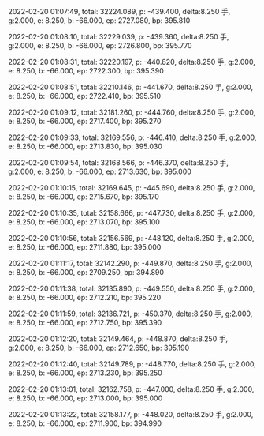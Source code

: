 2022-02-20 01:07:49, total: 32224.089, p: -439.400, delta:8.250 手, g:2.000, e: 8.250, b: -66.000, ep: 2727.080, bp: 395.810

2022-02-20 01:08:10, total: 32229.039, p: -439.360, delta:8.250 手, g:2.000, e: 8.250, b: -66.000, ep: 2726.800, bp: 395.770

2022-02-20 01:08:31, total: 32220.197, p: -440.820, delta:8.250 手, g:2.000, e: 8.250, b: -66.000, ep: 2722.300, bp: 395.390

2022-02-20 01:08:51, total: 32210.146, p: -441.670, delta:8.250 手, g:2.000, e: 8.250, b: -66.000, ep: 2722.410, bp: 395.510

2022-02-20 01:09:12, total: 32181.260, p: -444.760, delta:8.250 手, g:2.000, e: 8.250, b: -66.000, ep: 2717.400, bp: 395.270

2022-02-20 01:09:33, total: 32169.556, p: -446.410, delta:8.250 手, g:2.000, e: 8.250, b: -66.000, ep: 2713.830, bp: 395.030

2022-02-20 01:09:54, total: 32168.566, p: -446.370, delta:8.250 手, g:2.000, e: 8.250, b: -66.000, ep: 2713.630, bp: 395.000

2022-02-20 01:10:15, total: 32169.645, p: -445.690, delta:8.250 手, g:2.000, e: 8.250, b: -66.000, ep: 2715.670, bp: 395.170

2022-02-20 01:10:35, total: 32158.666, p: -447.730, delta:8.250 手, g:2.000, e: 8.250, b: -66.000, ep: 2713.070, bp: 395.100

2022-02-20 01:10:56, total: 32156.569, p: -448.120, delta:8.250 手, g:2.000, e: 8.250, b: -66.000, ep: 2711.880, bp: 395.000

2022-02-20 01:11:17, total: 32142.290, p: -449.870, delta:8.250 手, g:2.000, e: 8.250, b: -66.000, ep: 2709.250, bp: 394.890

2022-02-20 01:11:38, total: 32135.890, p: -449.550, delta:8.250 手, g:2.000, e: 8.250, b: -66.000, ep: 2712.210, bp: 395.220

2022-02-20 01:11:59, total: 32136.721, p: -450.370, delta:8.250 手, g:2.000, e: 8.250, b: -66.000, ep: 2712.750, bp: 395.390

2022-02-20 01:12:20, total: 32149.464, p: -448.870, delta:8.250 手, g:2.000, e: 8.250, b: -66.000, ep: 2712.650, bp: 395.190

2022-02-20 01:12:40, total: 32149.789, p: -448.770, delta:8.250 手, g:2.000, e: 8.250, b: -66.000, ep: 2713.230, bp: 395.250

2022-02-20 01:13:01, total: 32162.758, p: -447.000, delta:8.250 手, g:2.000, e: 8.250, b: -66.000, ep: 2713.000, bp: 395.000

2022-02-20 01:13:22, total: 32158.177, p: -448.020, delta:8.250 手, g:2.000, e: 8.250, b: -66.000, ep: 2711.900, bp: 394.990